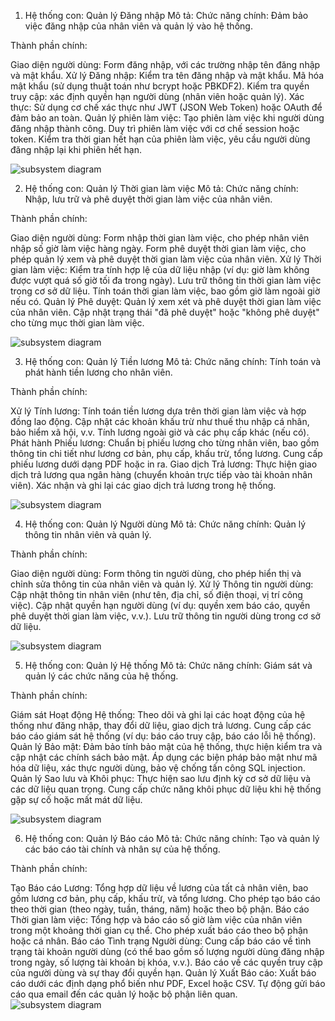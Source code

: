 1. Hệ thống con: Quản lý Đăng nhập
Mô tả: Chức năng chính: Đảm bảo việc đăng nhập của nhân viên và quản lý vào hệ thống.

Thành phần chính:

Giao diện người dùng: Form đăng nhập, với các trường nhập tên đăng nhập và mật khẩu.
Xử lý Đăng nhập:
Kiểm tra tên đăng nhập và mật khẩu.
Mã hóa mật khẩu (sử dụng thuật toán như bcrypt hoặc PBKDF2).
Kiểm tra quyền truy cập: xác định quyền hạn người dùng (nhân viên hoặc quản lý).
Xác thực: Sử dụng cơ chế xác thực như JWT (JSON Web Token) hoặc OAuth để đảm bảo an toàn.
Quản lý phiên làm việc:
Tạo phiên làm việc khi người dùng đăng nhập thành công.
Duy trì phiên làm việc với cơ chế session hoặc token.
Kiểm tra thời gian hết hạn của phiên làm việc, yêu cầu người dùng đăng nhập lại khi phiên hết hạn.

![subsystem diagram](https://www.planttext.com/api/plantuml/png/UhzxlqDnIM9HIMbk3bT1Od9sOdggWb9WwSDTY_CKSWxlLJWouKXpNhf2NiR3NMiBb1IgkHGKadCIYuiLbDpoYt8LZan4baP8HZpSlHQNVWK5NGNlp8UxctCLIeeI5KeEhyf3DKUXxF02XLmWgqGX6oYmiXIgoVVmOeMCmviJiSaX6LXOMlbmTsCUa5rQgP0CCX2efXRXDYJV5MHaWcpFERmWLw4CQ49xCiA98GztBSp7eW8gxG8qlAJey1hiAcgvQhaSKlDIGC4A0000__y30000)

2. Hệ thống con: Quản lý Thời gian làm việc
Mô tả: Chức năng chính: Nhập, lưu trữ và phê duyệt thời gian làm việc của nhân viên.

Thành phần chính:

Giao diện người dùng:
Form nhập thời gian làm việc, cho phép nhân viên nhập số giờ làm việc hàng ngày.
Form phê duyệt thời gian làm việc, cho phép quản lý xem và phê duyệt thời gian làm việc của nhân viên.
Xử lý Thời gian làm việc:
Kiểm tra tính hợp lệ của dữ liệu nhập (ví dụ: giờ làm không được vượt quá số giờ tối đa trong ngày).
Lưu trữ thông tin thời gian làm việc trong cơ sở dữ liệu.
Tính toán thời gian làm việc, bao gồm giờ làm ngoài giờ nếu có.
Quản lý Phê duyệt:
Quản lý xem xét và phê duyệt thời gian làm việc của nhân viên.
Cập nhật trạng thái "đã phê duyệt" hoặc "không phê duyệt" cho từng mục thời gian làm việc.


![subsystem diagram](https://www.planttext.com/api/plantuml/png/X90n2i9044NxdEAJNho2bOqM2XQsImp9OdODoKGKIMLXxG44mKebQ67b8XOBtcDFu1LSHNIniHpc_PatSrVNHauieq8aNig28Oj2-Dt2d3SIYRwW5nkrueWuUzPhWJ4tQX7uc7b0aB0yXzySPG8oDkSg1Nrv_qlqZQh-ZmDgQDbwBa0P0-bAnh21JOh4Kc-YVJiMjc_KmIxJ9nc1kBIzyaSeZVKEWs9ga-IeEBTrNE9Zq0y59dfBxYckwnjpmtKoQe_0yal-CYczHYW7pvy-0000__y30000)

3. Hệ thống con: Quản lý Tiền lương
Mô tả: Chức năng chính: Tính toán và phát hành tiền lương cho nhân viên.

Thành phần chính:

Xử lý Tính lương:
Tính toán tiền lương dựa trên thời gian làm việc và hợp đồng lao động.
Cập nhật các khoản khấu trừ như thuế thu nhập cá nhân, bảo hiểm xã hội, v.v.
Tính lương ngoài giờ và các phụ cấp khác (nếu có).
Phát hành Phiếu lương:
Chuẩn bị phiếu lương cho từng nhân viên, bao gồm thông tin chi tiết như lương cơ bản, phụ cấp, khấu trừ, tổng lương.
Cung cấp phiếu lương dưới dạng PDF hoặc in ra.
Giao dịch Trả lương:
Thực hiện giao dịch trả lương qua ngân hàng (chuyển khoản trực tiếp vào tài khoản nhân viên).
Xác nhận và ghi lại các giao dịch trả lương trong hệ thống.

![subsystem diagram](https://www.planttext.com/api/plantuml/png/Z94nQiD044LxdUAZFdSmf73hW8kq6zdiYiXZ8Qq2mRX8vSALSMsmOaA8mP10AYr1nGRVOqwGAsHa6un88Ec6vR_z_yzykRgJMvNPOfG4gOfkbHuYl2gusX0I_u5-pEv1nlthlYGTOX80KQBo7E4rkzrHutTasXBWulHinxua3DYzATZCRmbQlbm9k1xXJiPPz8VUiDka-5omMv8MxVGSeMTyQM7yMi2UYRcgYvyvBetKUI7Si9l36lzE6ZOcf6tWfEvAgxXng-g3zKmGTWjX1E7gYTe9kh4QDsddaK4_axNztr-VqPRtlTyMYBXwBdwDGTe_qg7pSHdJe3EaGNE_Rm000F__0m00)

4. Hệ thống con: Quản lý Người dùng
Mô tả: Chức năng chính: Quản lý thông tin nhân viên và quản lý.

Thành phần chính:

Giao diện người dùng:
Form thông tin người dùng, cho phép hiển thị và chỉnh sửa thông tin của nhân viên và quản lý.
Xử lý Thông tin người dùng:
Cập nhật thông tin nhân viên (như tên, địa chỉ, số điện thoại, vị trí công việc).
Cập nhật quyền hạn người dùng (ví dụ: quyền xem báo cáo, quyền phê duyệt thời gian làm việc, v.v.).
Lưu trữ thông tin người dùng trong cơ sở dữ liệu.

![subsystem diagram](https://www.planttext.com/api/plantuml/png/UhzxlqDnIM9HIMbk3bT1Od9sOdggWb9WwSDTY_CKSWxlLV1BFxRXuUwvcGefXtVcfIifL7CfA2Jd91ONAoYvvHVbAfHa7DwIbwvGafcda8Ug5A4muk7kjM33Gd0g1fkheA2huFnmrze2XRmC85M2P3XKrkVOXbA5agA7kzUZojLorN8vfEQbW7m10000__y30000)

5. Hệ thống con: Quản lý Hệ thống
Mô tả: Chức năng chính: Giám sát và quản lý các chức năng của hệ thống.

Thành phần chính:

Giám sát Hoạt động Hệ thống:
Theo dõi và ghi lại các hoạt động của hệ thống như đăng nhập, thay đổi dữ liệu, giao dịch trả lương.
Cung cấp các báo cáo giám sát hệ thống (ví dụ: báo cáo truy cập, báo cáo lỗi hệ thống).
Quản lý Bảo mật:
Đảm bảo tính bảo mật của hệ thống, thực hiện kiểm tra và cập nhật các chính sách bảo mật.
Áp dụng các biện pháp bảo mật như mã hóa dữ liệu, xác thực người dùng, bảo vệ chống tấn công SQL injection.
Quản lý Sao lưu và Khôi phục:
Thực hiện sao lưu định kỳ cơ sở dữ liệu và các dữ liệu quan trọng.
Cung cấp chức năng khôi phục dữ liệu khi hệ thống gặp sự cố hoặc mất mát dữ liệu.

![subsystem diagram](https://www.planttext.com/api/plantuml/png/R96nJiCm48RtFCMlxBn31KChTQhW1OmJnLOT9sgSBbKdXWvC7H1YeqAC5PM09HPYCE8zxWbu1IweDAsKoVRTV_g-at_yvw1oOkRgt4Iba5EHfOWdDJLF5YPyO4H-1QV8hsqMOn41qeYgGZpKOPEZ2Xk7KK4D7rzhyWyswna1pd2bqW99UDTG9_5zUwWq3DTxsiiEUYHsphS2EJLRrq4k-5d2ghOAgSBMgbPHAbntyNrshCdVv70pmM1_3nQ-O_lJO3_xKXGmtxiQy_28iGfl6YMFFylEv11fzxXbZIdvrt_oqGGIyYymxBAg_tZBQ93QfFsENm000F__0m00)

6. Hệ thống con: Quản lý Báo cáo
Mô tả: Chức năng chính: Tạo và quản lý các báo cáo tài chính và nhân sự của hệ thống.

Thành phần chính:

Tạo Báo cáo Lương:
Tổng hợp dữ liệu về lương của tất cả nhân viên, bao gồm lương cơ bản, phụ cấp, khấu trừ, và tổng lương.
Cho phép tạo báo cáo theo thời gian (theo ngày, tuần, tháng, năm) hoặc theo bộ phận.
Báo cáo Thời gian làm việc:
Tổng hợp và báo cáo số giờ làm việc của nhân viên trong một khoảng thời gian cụ thể.
Cho phép xuất báo cáo theo bộ phận hoặc cá nhân.
Báo cáo Tình trạng Người dùng:
Cung cấp báo cáo về tình trạng tài khoản người dùng (có thể bao gồm số lượng người dùng đăng nhập trong ngày, số lượng tài khoản bị khóa, v.v.).
Báo cáo về các quyền truy cập của người dùng và sự thay đổi quyền hạn.
Quản lý Xuất Báo cáo:
Xuất báo cáo dưới các định dạng phổ biến như PDF, Excel hoặc CSV.
Tự động gửi báo cáo qua email đến các quản lý hoặc bộ phận liên quan.
![subsystem diagram](https://www.planttext.com/api/plantuml/png/UhzxlqDnIM9HIMbk3bT1Od9sOdggWb9WwSDTY_CKSWxlLN0wl31V8Hb8A2bKSoae9ESa5XShA4KytBqMBEtoSFTwXPpCXxlRIz6LAYZeAeGyt3qrBrqXu-7knGKAAGYrK6cuCQXIjGYBGXxk0XgArMIGH19CGk78n8Uxk_Co5B8VxjwCGqb9Hcg-GkNXLQKAoGztBOTOLClba9gN0l8y0000__y30000)
